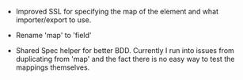 - Improved SSL for specifying the map of the element and what
  importer/export to use.

- Rename 'map' to 'field'

- Shared Spec helper for better BDD. Currently I run into issues from
  duplicating from 'map' and the fact there is no easy way to test the
  mappings themselves.
